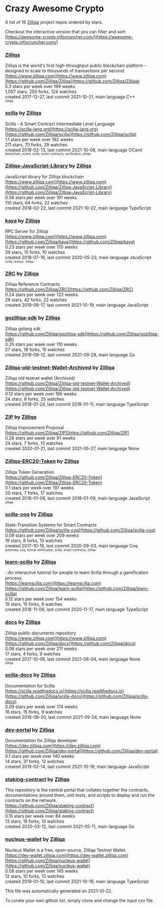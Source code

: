 # Crazy Awesome Crypto
A list of 16 [Zilliqa](https://github.com/Zilliqa) project repos ordered by stars.  

Checkout the interactive version that you can filter and sort: 
[https://awesome-crypto.infocruncher.com/](https://awesome-crypto.infocruncher.com/)  


### [Zilliqa](https://github.com/Zilliqa/Zilliqa)  
Zilliqa is the world's first high-throughput public blockchain platform - designed to scale to thousands ​of transactions per second.  
[https://www.zilliqa.com](https://www.zilliqa.com)  
[https://github.com/Zilliqa/Zilliqa](https://github.com/Zilliqa/Zilliqa)  
5.3 stars per week over 199 weeks  
1,057 stars, 250 forks, 124 watches  
created 2017-12-27, last commit 2021-10-21, main language C++  
<sub><sup>zilliqa</sup></sub>


### [scilla](https://github.com/Zilliqa/scilla) by [Zilliqa](https://github.com/Zilliqa)  
Scilla - A Smart Contract Intermediate Level Language  
[https://scilla-lang.org](https://scilla-lang.org)  
[https://github.com/Zilliqa/scilla](https://github.com/Zilliqa/scilla)  
1.1 stars per week over 192 weeks  
211 stars, 70 forks, 29 watches  
created 2018-02-13, last commit 2021-10-08, main language OCaml  
<sub><sup>blockchain, ocaml, scilla, smart-contracts, verification, zilliqa</sup></sub>


### [Zilliqa-JavaScript-Library](https://github.com/Zilliqa/Zilliqa-JavaScript-Library) by [Zilliqa](https://github.com/Zilliqa)  
JavaScript library for Zilliqa blockchain  
[https://www.zilliqa.com](https://www.zilliqa.com)  
[https://github.com/Zilliqa/Zilliqa-JavaScript-Library](https://github.com/Zilliqa/Zilliqa-JavaScript-Library)  
0.58 stars per week over 191 weeks  
110 stars, 64 forks, 22 watches  
created 2018-02-22, last commit 2021-10-22, main language TypeScript  


### [kaya](https://github.com/Zilliqa/kaya) by [Zilliqa](https://github.com/Zilliqa)  
RPC Server for Zilliqa  
[https://www.zilliqa.com](https://www.zilliqa.com)  
[https://github.com/Zilliqa/kaya](https://github.com/Zilliqa/kaya)  
0.23 stars per week over 170 weeks  
39 stars, 15 forks, 10 watches  
created 2018-07-18, last commit 2020-05-23, main language JavaScript  
<sub><sup>scilla, testrpc, zilliqa</sup></sub>


### [ZRC](https://github.com/Zilliqa/ZRC) by [Zilliqa](https://github.com/Zilliqa)  
Zilliqa Reference Contracts  
[https://github.com/Zilliqa/ZRC](https://github.com/Zilliqa/ZRC)  
0.24 stars per week over 122 weeks  
29 stars, 42 forks, 22 watches  
created 2019-06-17, last commit 2021-10-19, main language JavaScript  


### [gozilliqa-sdk](https://github.com/Zilliqa/gozilliqa-sdk) by [Zilliqa](https://github.com/Zilliqa)  
Zilliqa golang sdk  
[https://github.com/Zilliqa/gozilliqa-sdk](https://github.com/Zilliqa/gozilliqa-sdk)  
0.25 stars per week over 110 weeks  
27 stars, 18 forks, 15 watches  
created 2019-09-12, last commit 2021-09-29, main language Go  


### [Zilliqa-old-testnet-Wallet-Archived](https://github.com/Zilliqa/Zilliqa-old-testnet-Wallet-Archived) by [Zilliqa](https://github.com/Zilliqa)  
Zilliqa old testnet wallet (Archived)  
[https://github.com/Zilliqa/Zilliqa-old-testnet-Wallet-Archived](https://github.com/Zilliqa/Zilliqa-old-testnet-Wallet-Archived)  
0.12 stars per week over 195 weeks  
24 stars, 8 forks, 25 watches  
created 2018-01-24, last commit 2019-01-11, main language TypeScript  


### [ZIP](https://github.com/Zilliqa/ZIP) by [Zilliqa](https://github.com/Zilliqa)  
Zilliqa Improvement Proposal  
[https://github.com/Zilliqa/ZIP](https://github.com/Zilliqa/ZIP)  
0.26 stars per week over 91 weeks  
24 stars, 7 forks, 13 watches  
created 2020-01-21, last commit 2021-05-27, main language None  


### [Zilliqa-ERC20-Token](https://github.com/Zilliqa/Zilliqa-ERC20-Token) by [Zilliqa](https://github.com/Zilliqa)  
Zilliqa Token Generation  
[https://github.com/Zilliqa/Zilliqa-ERC20-Token](https://github.com/Zilliqa/Zilliqa-ERC20-Token)  
0.1 stars per week over 197 weeks  
20 stars, 7 forks, 17 watches  
created 2018-01-06, last commit 2018-01-09, main language JavaScript  
<sub><sup>zilliqa</sup></sub>


### [scilla-coq](https://github.com/Zilliqa/scilla-coq) by [Zilliqa](https://github.com/Zilliqa)  
State-Transition Systems for Smart Contracts  
[https://github.com/Zilliqa/scilla-coq](https://github.com/Zilliqa/scilla-coq)  
0.09 stars per week over 209 weeks  
19 stars, 8 forks, 10 watches  
created 2017-10-19, last commit 2020-09-03, main language Coq  
<sub><sup>automata, coq, formal-verification, scilla, smart-contracts, zilliqa</sup></sub>


### [learn-scilla](https://github.com/Zilliqa/learn-scilla) by [Zilliqa](https://github.com/Zilliqa)  
💡An interactive tutorial for people to learn Scilla through a gamification process.  
[https://learnscilla.com](https://learnscilla.com)  
[https://github.com/Zilliqa/learn-scilla](https://github.com/Zilliqa/learn-scilla)  
0.12 stars per week over 154 weeks  
19 stars, 15 forks, 8 watches  
created 2018-11-09, last commit 2020-11-17, main language TypeScript  


### [docs](https://github.com/Zilliqa/docs) by [Zilliqa](https://github.com/Zilliqa)  
Zilliqa public documents repository  
[https://www.zilliqa.com](https://www.zilliqa.com)  
[https://github.com/Zilliqa/docs](https://github.com/Zilliqa/docs)  
0.08 stars per week over 211 weeks  
17 stars, 4 forks, 9 watches  
created 2017-10-06, last commit 2021-08-04, main language None  
<sub><sup>zilliqa</sup></sub>


### [scilla-docs](https://github.com/Zilliqa/scilla-docs) by [Zilliqa](https://github.com/Zilliqa)  
Documentation for Scilla  
[https://scilla.readthedocs.io](https://scilla.readthedocs.io)  
[https://github.com/Zilliqa/scilla-docs](https://github.com/Zilliqa/scilla-docs)  
0.09 stars per week over 174 weeks  
16 stars, 15 forks, 9 watches  
created 2018-06-20, last commit 2021-09-24, main language None  


### [dev-portal](https://github.com/Zilliqa/dev-portal) by [Zilliqa](https://github.com/Zilliqa)  
Documentation for Zilliqa developer  
[https://dev.zilliqa.com](https://dev.zilliqa.com)  
[https://github.com/Zilliqa/dev-portal](https://github.com/Zilliqa/dev-portal)  
0.1 stars per week over 140 weeks  
14 stars, 31 forks, 12 watches  
created 2019-02-14, last commit 2021-10-19, main language JavaScript  


### [staking-contract](https://github.com/Zilliqa/staking-contract) by [Zilliqa](https://github.com/Zilliqa)  
This repository is the central portal that collates together the contracts, documentations around them, unit tests, and scripts to deploy and run the contracts on the network.  
[https://github.com/Zilliqa/staking-contract](https://github.com/Zilliqa/staking-contract)  
0.15 stars per week over 84 weeks  
13 stars, 16 forks, 13 watches  
created 2020-03-12, last commit 2021-05-11, main language Go  


### [nucleus-wallet](https://github.com/Zilliqa/nucleus-wallet) by [Zilliqa](https://github.com/Zilliqa)  
Nucleus Wallet is a free, open-source, Zilliqa Testnet Wallet.  
[https://dev-wallet.zilliqa.com](https://dev-wallet.zilliqa.com)  
[https://github.com/Zilliqa/nucleus-wallet](https://github.com/Zilliqa/nucleus-wallet)  
0.08 stars per week over 145 weeks  
12 stars, 10 forks, 13 watches  
created 2019-01-10, last commit 2021-10-19, main language TypeScript  


This file was automatically generated on 2021-10-22.  

To curate your own github list, simply clone and change the input csv file.  